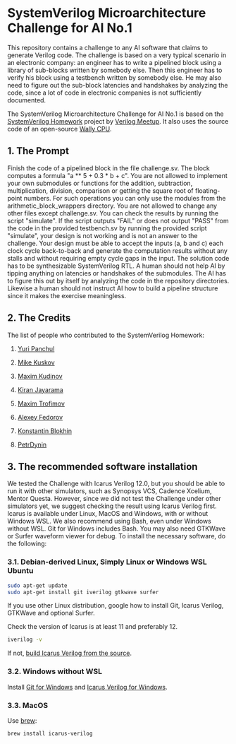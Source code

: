 # SystemVerilog Microarchitecture Challenge for AI No.1

This repository contains a challenge to any AI software that claims to
generate Verilog code. The challenge is based on a very typical scenario in
an electronic company: an engineer has to write a pipelined block using a
library of sub-blocks written by somebody else. Then this engineer has to
verify his block using a testbench written by somebody else. He may also
need to figure out the sub-block latencies and handshakes by analyzing the
code, since a lot of code in electronic companies is not sufficiently
documented.

The SystemVerilog Microarchitecture Challenge for AI No.1 is based on the
[SystemVerilog
Homework](https://github.com/verilog-meetup/systemverilog-homework) project
by [Verilog Meetup](https://verilog-meetup.com/). It also uses the source
code of an open-source [Wally CPU](https://github.com/openhwgroup/cvw).

## 1. The Prompt

Finish the code of a pipelined block in the file challenge.sv. The block
computes a formula "a ** 5 + 0.3 * b + c". You are not allowed to implement
your own submodules or functions for the addition, subtraction,
multiplication, division, comparison or getting the square root of
floating-point numbers. For such operations you can only use the modules
from the arithmetic_block_wrappers directory. You are not allowed to change
any other files except challenge.sv. You can check the results by running
the script "simulate". If the script outputs "FAIL" or does not output
"PASS" from the code in the provided testbench.sv by running the provided
script "simulate", your design is not working and is not an answer to the
challenge. Your design must be able to accept the inputs (a, b and c) each
clock cycle back-to-back and generate the computation results without any
stalls and without requiring empty cycle gaps in the input. The solution
code has to be synthesizable SystemVerilog RTL. A human should not help AI
by tipping anything on latencies or handshakes of the submodules. The AI has
to figure this out by itself by analyzing the code in the repository
directories. Likewise a human should not instruct AI how to build a pipeline
structure since it makes the exercise meaningless.
## 2. The Credits

The list of people who contributed to the SystemVerilog Homework:

1. [Yuri Panchul](https://github.com/yuri-panchul)

2. [Mike Kuskov](https://github.com/unaimillan)

3. [Maxim Kudinov](https://github.com/max-kudinov)

4. [Kiran Jayarama](https://github.com/24x7fpga)

5. [Maxim Trofimov](https://github.com/maxvereschagin)

6. [Alexey Fedorov](https://github.com/32FedorovAlexey)

7. [Konstantin Blokhin](https://github.com/kost-b)

8. [PetrDynin](https://github.com/PetrDynin)

## 3. The recommended software installation

We tested the Challenge with Icarus Verilog 12.0, but you should be able to
run it with other simulators, such as Synopsys VCS, Cadence Xcelium, Mentor
Questa. However, since we did not test the Challenge under other simulators
yet, we suggest checking the result using Icarus Verilog first. Icarus is
available under Linux, MacOS and Windows, with or without Windows WSL. We
also recommend using Bash, even under Windows without WSL. Git for Windows
includes Bash. You may also need GTKWave or Surfer waveform viewer for
debug. To install the necessary software, do the following:

### 3.1. Debian-derived Linux, Simply Linux or Windows WSL Ubuntu

```bash
sudo apt-get update
sudo apt-get install git iverilog gtkwave surfer
```

If you use other Linux distribution, google how to install Git, Icarus
Verilog, GTKWave and optional Surfer.

Check the version of Icarus is at least 11 and preferably 12.

```bash
iverilog -v
```

If not, [build Icarus Verilog from the source](https://github.com/steveicarus/iverilog).

### 3.2. Windows without WSL

Install [Git for Windows](https://gitforwindows.org/) and [Icarus Verilog for Windows](https://bleyer.org/icarus/iverilog-v12-20220611-x64_setup.exe).

### 3.3. MacOS

Use [brew](https://formulae.brew.sh/formula/icarus-verilog):

```zsh
brew install icarus-verilog
```
